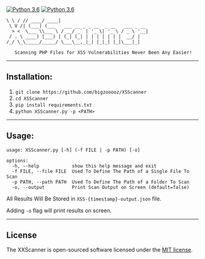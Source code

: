 [![Python 3.6](https://img.shields.io/badge/Require-Python_3.x-blue)](https://www.python.org/downloads/)
[![Python 3.6](https://img.shields.io/badge/Require-pip-blue)](https://www.pypi.org/project/pip/)

 ```__   __ _____ _____                                 
 \ \ / // ____/ ____|                                
  \ V /| (___| (___   ___ __ _ _ __  _ __   ___ _ __ 
   > <  \___ \\___ \ / __/ _` | '_ \| '_ \ / _ \ '__|
  / . \ ____) |___) | (_| (_| | | | | | | |  __/ |   
 /_/ \_\_____/_____/ \___\__,_|_| |_|_| |_|\___|_|  

    Scanning PHP Files for XSS Vulnerabilities Never Been Any Easier!
 ```    

-----


## Installation:

1. `git clone https://github.com/bigzooooz/XSScanner`
2. `cd XSScanner`
3. `pip install requirements.txt`
4. `python XSScanner.py -p <PATH>`

-----


## Usage:
```
usage: XSScanner.py [-h] (-f FILE | -p PATH) [-o]

options:
  -h, --help            show this help message and exit
  -f FILE, --file FILE  Used To Define The Path of a Single File To Scan
  -p PATH, --path PATH  Used To Define The Path of a Folder To Scan
  -o, --output          Print Scan Output on Screen (default=false)
```

All Results Will Be Stored in `XSS-{timestamp}-output.json` file.

Adding `-o` flag will print results on screen.

-----
## License
The XXScanner is open-sourced software licensed under the [MIT license](https://opensource.org/licenses/MIT).

